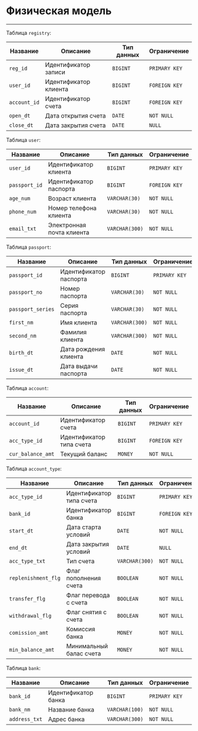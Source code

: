 # Физическая модель

---

Таблица `registry`:

| Название        | Описание               | Тип данных     | Ограничение   |
|-----------------|------------------------|----------------|---------------|
| `reg_id`        | Идентификатор записи   | `BIGINT`       | `PRIMARY KEY` |
| `user_id`       | Идентификатор клиента  | `BIGINT`       | `FOREIGN KEY` |
| `account_id`    | Идентификатор счета    | `BIGINT`       | `FOREIGN KEY` |
| `open_dt`       | Дата открытия счета    | `DATE`         | `NOT NULL`    |
| `close_dt`      | Дата закрытия счета    | `DATE`         | `NULL`        |

Таблица `user`:

| Название             | Описание                    | Тип данных     | Ограничение   |
|----------------------|-----------------------------|----------------|---------------|
| `user_id`            | Идентификатор клиента       | `BIGINT`       | `PRIMARY KEY` |
| `passport_id`        | Идентификатор паспорта      | `BIGINT`       | `FOREIGN KEY` |
| `age_num`            | Возраст клиента             | `VARCHAR(30)`  | `NOT NULL`    |
| `phone_num`          | Номер телефона клиента      | `VARCHAR(30)`  | `NOT NULL`    |
| `email_txt`          | Электронная почта клиента   | `VARCHAR(300)` | `NOT NULL`    |

Таблица `passport`:

| Название             | Описание                        | Тип данных     | Ограничение   |
|----------------------|---------------------------------|----------------|---------------|
| `passport_id`        | Идентификатор паспорта          | `BIGINT`       | `PRIMARY KEY` |
| `passport_no`        | Номер паспорта                  | `VARCHAR(30)`  | `NOT NULL`    |
| `passport_series`    | Серия паспорта                  | `VARCHAR(30)`  | `NOT NULL`    |
| `first_nm`           | Имя клиента                     | `VARCHAR(300)` | `NOT NULL`    |
| `second_nm`          | Фамилия клиента                 | `VARCHAR(300)` | `NOT NULL`    |
| `birth_dt`           | Дата рождения клиента           | `DATE`         | `NOT NULL`    |
| `issue_dt`           | Дата выдачи паспорта            | `DATE`         | `NOT NULL`    |

Таблица `account`:

| Название            | Описание                        | Тип данных  | Ограничение   |
|---------------------|---------------------------------|-------------|---------------|
| `account_id`        | Идентификатор счета             | `BIGINT`    | `PRIMARY KEY` |
| `acc_type_id`       | Идентификатор типа счета        | `BIGINT`    | `FOREIGN KEY` |
| `cur_balance_amt`   | Текущий баланс                  | `MONEY`     | `NOT NULL`    |

Таблица `account_type`:

| Название               | Описание                        | Тип данных      | Ограничение   |
|------------------------|---------------------------------|-----------------|---------------|
| `acc_type_id`          | Идентификатор типа счета        | `BIGINT`        | `PRIMARY KEY` |
| `bank_id`              | Идентификатор банка             | `BIGINT`        | `FOREIGN KEY` |
| `start_dt`             | Дата старта условий             | `DATE`          | `NOT NULL`    |
| `end_dt`               | Дата закрытия условий           | `DATE`          | `NULL`        |
| `acc_type_txt`         | Тип счета                       | `VARCHAR(300)`  | `NOT NULL`    |
| `replenishment_flg`    | Флаг пополнения счета           | `BOOLEAN`       | `NOT NULL`    |
| `transfer_flg`         | Флаг перевода с счета           | `BOOLEAN`       | `NOT NULL`    |
| `withdrawal_flg`       | Флаг снятия с счета             | `BOOLEAN`       | `NOT NULL`    |
| `comission_amt`        | Комиссия банка                  | `MONEY`         | `NOT NULL`    |
| `min_balance_amt`      | Минимальный балас счета         | `MONEY`         | `NOT NULL`    |

Таблица `bank`:

| Название             | Описание                    | Тип данных     | Ограничение   |
|----------------------|-----------------------------|----------------|---------------|
| `bank_id`            | Идентификатор банка         | `BIGINT`       | `PRIMARY KEY` |
| `bank_nm`            | Название банка              | `VARCHAR(100)` | `NOT NULL`    |
| `address_txt`        | Адрес банка                 | `VARCHAR(300)` | `NOT NULL`    |
